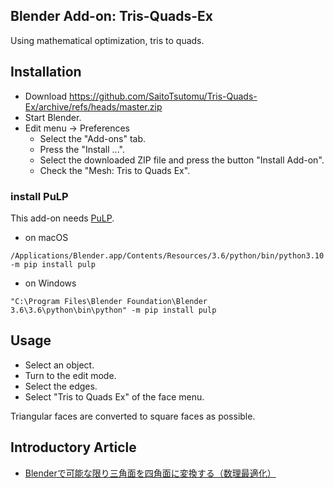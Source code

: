 ## Blender Add-on: Tris-Quads-Ex

Using mathematical optimization, tris to quads.

## Installation

- Download https://github.com/SaitoTsutomu/Tris-Quads-Ex/archive/refs/heads/master.zip
- Start Blender.
- Edit menu -> Preferences
  - Select the "Add-ons" tab.
  - Press the "Install ...".
  - Select the downloaded ZIP file and press the button "Install Add-on".
  - Check the "Mesh: Tris to Quads Ex".

### install PuLP

This add-on needs [PuLP](https://github.com/coin-or/pulp).

- on macOS

```
/Applications/Blender.app/Contents/Resources/3.6/python/bin/python3.10 -m pip install pulp
```

- on Windows

```
"C:\Program Files\Blender Foundation\Blender 3.6\3.6\python\bin\python" -m pip install pulp
```

## Usage

- Select an object.
- Turn to the edit mode.
- Select the edges.
- Select "Tris to Quads Ex" of the face menu.

Triangular faces are converted to square faces as possible.

## Introductory Article

- [Blenderで可能な限り三角面を四角面に変換する（数理最適化）](https://qiita.com/SaitoTsutomu/items/b608c80d70a54718ec78)
